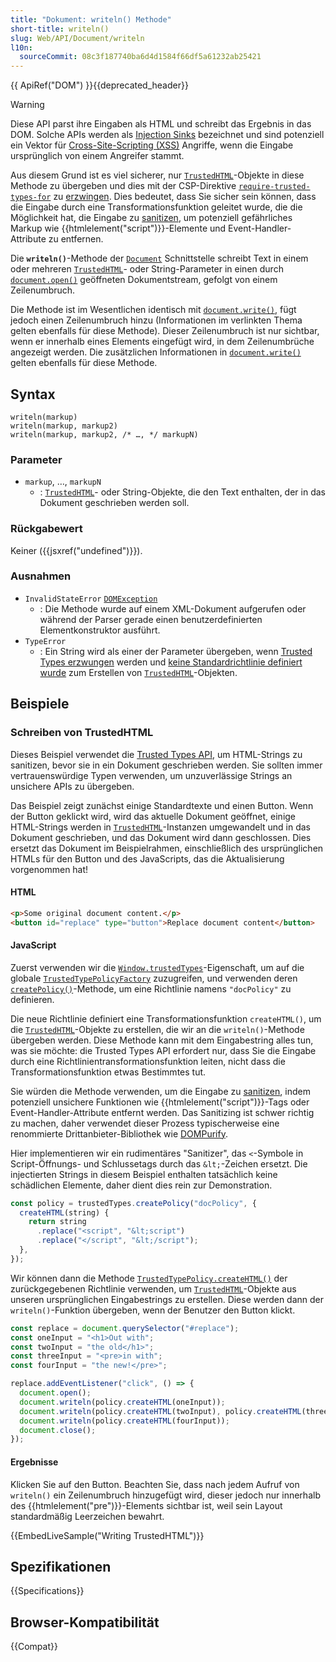 ```yaml
---
title: "Dokument: writeln() Methode"
short-title: writeln()
slug: Web/API/Document/writeln
l10n:
  sourceCommit: 08c3f187740ba6d4d1584f66df5a61232ab25421
---
```


{{ ApiRef("DOM") }}{{deprecated_header}}

> [!WARNING]
> Diese API parst ihre Eingaben als HTML und schreibt das Ergebnis in das DOM.
> Solche APIs werden als [Injection Sinks](/de/docs/Web/API/Trusted_Types_API#concepts_and_usage) bezeichnet und sind potenziell ein Vektor für [Cross-Site-Scripting (XSS)](/de/docs/Web/Security/Attacks/XSS) Angriffe, wenn die Eingabe ursprünglich von einem Angreifer stammt.
>
> Aus diesem Grund ist es viel sicherer, nur [`TrustedHTML`](/de/docs/Web/API/TrustedHTML)-Objekte in diese Methode zu übergeben und dies mit der CSP-Direktive [`require-trusted-types-for`](/de/docs/Web/HTTP/Reference/Headers/Content-Security-Policy/require-trusted-types-for) zu [erzwingen](/de/docs/Web/API/Trusted_Types_API#using_a_csp_to_enforce_trusted_types).
> Dies bedeutet, dass Sie sicher sein können, dass die Eingabe durch eine Transformationsfunktion geleitet wurde, die die Möglichkeit hat, die Eingabe zu [sanitizen](/de/docs/Web/Security/Attacks/XSS#sanitization), um potenziell gefährliches Markup wie {{htmlelement("script")}}-Elemente und Event-Handler-Attribute zu entfernen.

Die **`writeln()`**-Methode der [`Document`](/de/docs/Web/API/Document) Schnittstelle schreibt Text in einem oder mehreren [`TrustedHTML`](/de/docs/Web/API/TrustedHTML)- oder String-Parameter in einen durch [`document.open()`](/de/docs/Web/API/Document/open) geöffneten Dokumentstream, gefolgt von einem Zeilenumbruch.

Die Methode ist im Wesentlichen identisch mit [`document.write()`](/de/docs/Web/API/Document/write), fügt jedoch einen Zeilenumbruch hinzu (Informationen im verlinkten Thema gelten ebenfalls für diese Methode).
Dieser Zeilenumbruch ist nur sichtbar, wenn er innerhalb eines Elements eingefügt wird, in dem Zeilenumbrüche angezeigt werden.
Die zusätzlichen Informationen in [`document.write()`](/de/docs/Web/API/Document/write) gelten ebenfalls für diese Methode.

## Syntax

```js-nolint
writeln(markup)
writeln(markup, markup2)
writeln(markup, markup2, /* …, */ markupN)
```

### Parameter

- `markup`, …, `markupN`
  - : [`TrustedHTML`](/de/docs/Web/API/TrustedHTML)- oder String-Objekte, die den Text enthalten, der in das Dokument geschrieben werden soll.

### Rückgabewert

Keiner ({{jsxref("undefined")}}).

### Ausnahmen

- `InvalidStateError` [`DOMException`](/de/docs/Web/API/DOMException)
  - : Die Methode wurde auf einem XML-Dokument aufgerufen oder während der Parser gerade einen benutzerdefinierten Elementkonstruktor ausführt.
- `TypeError`
  - : Ein String wird als einer der Parameter übergeben, wenn [Trusted Types erzwungen](/de/docs/Web/API/Trusted_Types_API#using_a_csp_to_enforce_trusted_types) werden und [keine Standardrichtlinie definiert wurde](/de/docs/Web/API/TrustedTypePolicyFactory/createPolicy#creating_a_default_policy) zum Erstellen von [`TrustedHTML`](/de/docs/Web/API/TrustedHTML)-Objekten.

## Beispiele

### Schreiben von TrustedHTML

Dieses Beispiel verwendet die [Trusted Types API](/de/docs/Web/API/Trusted_Types_API), um HTML-Strings zu sanitizen, bevor sie in ein Dokument geschrieben werden.
Sie sollten immer vertrauenswürdige Typen verwenden, um unzuverlässige Strings an unsichere APIs zu übergeben.

Das Beispiel zeigt zunächst einige Standardtexte und einen Button.
Wenn der Button geklickt wird, wird das aktuelle Dokument geöffnet, einige HTML-Strings werden in [`TrustedHTML`](/de/docs/Web/API/TrustedHTML)-Instanzen umgewandelt und in das Dokument geschrieben, und das Dokument wird dann geschlossen.
Dies ersetzt das Dokument im Beispielrahmen, einschließlich des ursprünglichen HTMLs für den Button und des JavaScripts, das die Aktualisierung vorgenommen hat!

#### HTML

```html
<p>Some original document content.</p>
<button id="replace" type="button">Replace document content</button>
```

#### JavaScript

Zuerst verwenden wir die [`Window.trustedTypes`](/de/docs/Web/API/Window/trustedTypes)-Eigenschaft, um auf die globale [`TrustedTypePolicyFactory`](/de/docs/Web/API/TrustedTypePolicyFactory) zuzugreifen, und verwenden deren [`createPolicy()`](/de/docs/Web/API/TrustedTypePolicyFactory/createPolicy)-Methode, um eine Richtlinie namens `"docPolicy"` zu definieren.

Die neue Richtlinie definiert eine Transformationsfunktion `createHTML()`, um die [`TrustedHTML`](/de/docs/Web/API/TrustedHTML)-Objekte zu erstellen, die wir an die `writeln()`-Methode übergeben werden.
Diese Methode kann mit dem Eingabestring alles tun, was sie möchte: die Trusted Types API erfordert nur, dass Sie die Eingabe durch eine Richtlinientransformationsfunktion leiten, nicht dass die Transformationsfunktion etwas Bestimmtes tut.

Sie würden die Methode verwenden, um die Eingabe zu [sanitizen](/de/docs/Web/Security/Attacks/XSS#sanitization), indem potenziell unsichere Funktionen wie {{htmlelement("script")}}-Tags oder Event-Handler-Attribute entfernt werden.
Das Sanitizing ist schwer richtig zu machen, daher verwendet dieser Prozess typischerweise eine renommierte Drittanbieter-Bibliothek wie [DOMPurify](https://github.com/cure53/DOMPurify).

Hier implementieren wir ein rudimentäres "Sanitizer", das `<`-Symbole in Script-Öffnungs- und Schlussetags durch das `&lt;`-Zeichen ersetzt.
Die injectierten Strings in diesem Beispiel enthalten tatsächlich keine schädlichen Elemente, daher dient dies rein zur Demonstration.

```js
const policy = trustedTypes.createPolicy("docPolicy", {
  createHTML(string) {
    return string
      .replace("<script", "&lt;script")
      .replace("</script", "&lt;/script");
  },
});
```

Wir können dann die Methode [`TrustedTypePolicy.createHTML()`](/de/docs/Web/API/TrustedTypePolicy/createHTML) der zurückgegebenen Richtlinie verwenden, um [`TrustedHTML`](/de/docs/Web/API/TrustedHTML)-Objekte aus unseren ursprünglichen Eingabestrings zu erstellen.
Diese werden dann der `writeln()`-Funktion übergeben, wenn der Benutzer den Button klickt.

```js
const replace = document.querySelector("#replace");
const oneInput = "<h1>Out with";
const twoInput = "the old</h1>";
const threeInput = "<pre>in with";
const fourInput = "the new!</pre>";

replace.addEventListener("click", () => {
  document.open();
  document.writeln(policy.createHTML(oneInput));
  document.writeln(policy.createHTML(twoInput), policy.createHTML(threeInput));
  document.writeln(policy.createHTML(fourInput));
  document.close();
});
```

#### Ergebnisse

Klicken Sie auf den Button.
Beachten Sie, dass nach jedem Aufruf von `writeln()` ein Zeilenumbruch hinzugefügt wird, dieser jedoch nur innerhalb des {{htmlelement("pre")}}-Elements sichtbar ist, weil sein Layout standardmäßig Leerzeichen bewahrt.

{{EmbedLiveSample("Writing TrustedHTML")}}

## Spezifikationen

{{Specifications}}

## Browser-Kompatibilität

{{Compat}}
